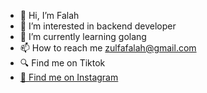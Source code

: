 - 👋 Hi, I’m Falah
- 👀 I’m interested in backend developer
- 🌱 I’m currently learning golang 
- 📫 How to reach me zulfafalah@gmail.com
- :mag: Find me on Tiktok  <a href="[https://www.tiktok.com/@zulfafalah](tiktok.com/@zulfafalah)">
- :loudspeaker: Find me on Instagram  <a href="[https://instagram.com/zulfafalah_](instagram.com/zulfafalah_)">
  

<!---
fflah/fflah is a ✨ special ✨ repository because its `README.md` (this file) appears on your GitHub profile.
You can click the Preview link to take a look at your changes.
--->
